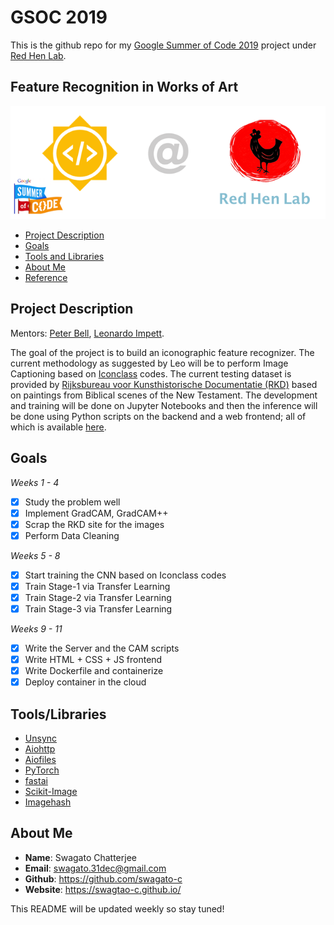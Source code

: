 # GSOC 2019
This is the github repo for my [Google Summer of Code 2019](https://summerofcode.withgoogle.com/projects/#5067547718713344) project under [Red Hen Lab](http://www.redhenlab.org/).

## Feature Recognition in Works of Art
![log](media/logo.png)
- [Project Description](#project-description)
- [Goals](#goals)
- [Tools and Libraries](#tools/libraries)
- [About Me](#about-me)
- [Reference](#reference)


## Project Description
Mentors: [Peter Bell](https://uni-erlangen.academia.edu/PeterBell), [Leonardo Impett](http://www.biblhertz.it/en/institute/staff/staffdatabase/staff-details/ma-leonardo-impett/).

The goal of the project is to build an iconographic feature recognizer. The current methodology as suggested by Leo will be to perform Image Captioning based on [Iconclass](http://iconclass.org) codes. The current testing dataset is provided by [Rijksbureau voor Kunsthistorische Documentatie (RKD)](http://rkd.nl) based on paintings from Biblical scenes of the New Testament. The development and training will be done on Jupyter Notebooks and then the inference will be done using Python scripts on the backend and a web frontend; all of which is available [here](https://github.com/swagato-c/icon-caption).

## Goals
*Weeks 1 - 4*
- [x] Study the problem well
- [x] Implement GradCAM, GradCAM++
- [x] Scrap the RKD site for the images
- [x] Perform Data Cleaning  

*Weeks 5 - 8*
- [x] Start training the CNN based on Iconclass codes 
- [x] Train Stage-1 via Transfer Learning
- [x] Train Stage-2 via Transfer Learning
- [x] Train Stage-3 via Transfer Learning

*Weeks 9 - 11*
- [x] Write the Server and the CAM scripts
- [x] Write HTML + CSS + JS frontend 
- [x] Write Dockerfile and containerize 
- [x] Deploy container in the cloud

## Tools/Libraries
- [Unsync](https://pypi.org/project/unsync/)
- [Aiohttp](https://pypi.org/project/aiohttp/)
- [Aiofiles](https://pypi.org/project/aiofiles/)
- [PyTorch](https://pytorch.org/)
- [fastai](https://github.com/fastai/fastai/)
- [Scikit-Image](https://scikit-image.org/)
- [Imagehash](https://github.com/JohannesBuchner/imagehash)

## About Me
- **Name**: Swagato Chatterjee
- **Email**: swagato.31dec@gmail.com
- **Github**: https://github.com/swagato-c
- **Website**: https://swagtao-c.github.io/

This README will be updated weekly so stay tuned!
